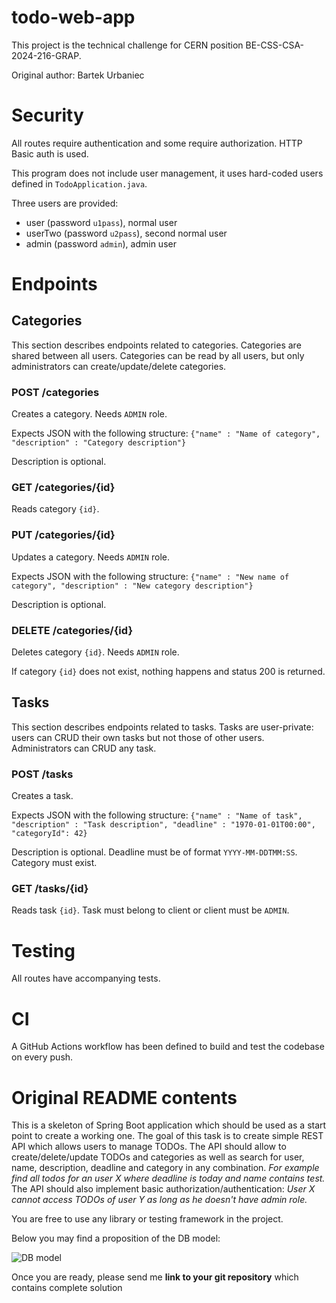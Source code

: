 # todo-web-app

This project is the technical challenge for CERN position BE-CSS-CSA-2024-216-GRAP.

Original author: Bartek Urbaniec

# Security

All routes require authentication and some require authorization. HTTP Basic auth is used.

This program does not include user management, it uses hard-coded users defined in `TodoApplication.java`.

Three users are provided:
- user (password `u1pass`), normal user
- userTwo (password `u2pass`), second normal user
- admin (password `admin`), admin user

# Endpoints

## Categories

This section describes endpoints related to categories. Categories are shared between all users.
Categories can be read by all users, but only administrators can create/update/delete categories.

### POST /categories

Creates a category. Needs `ADMIN` role.

Expects JSON with the following structure: `{"name" : "Name of category", "description" : "Category description"}`

Description is optional.

### GET /categories/{id}

Reads category `{id}`.

### PUT /categories/{id}

Updates a category. Needs `ADMIN` role.

Expects JSON with the following structure: `{"name" : "New name of category", "description" : "New category description"}`

Description is optional.

### DELETE /categories/{id}

Deletes category `{id}`. Needs `ADMIN` role.

If category `{id}` does not exist, nothing happens and status 200 is returned.

## Tasks

This section describes endpoints related to tasks. Tasks are user-private: users can CRUD their own tasks but not those of other users.
Administrators can CRUD any task.

### POST /tasks

Creates a task.

Expects JSON with the following structure: `{"name" : "Name of task", "description" : "Task description", "deadline" : "1970-01-01T00:00", "categoryId": 42}`

Description is optional. Deadline must be of format `YYYY-MM-DDTMM:SS`. Category must exist.

### GET /tasks/{id}

Reads task `{id}`. Task must belong to client or client must be `ADMIN`.

# Testing

All routes have accompanying tests.

# CI

A GitHub Actions workflow has been defined to build and test the codebase on every push.

# Original README contents

This is a skeleton of Spring Boot application which should be used as a start point to create a working one.
The goal of this task is to create simple REST API  which allows users to manage TODOs. 
The API should allow to create/delete/update TODOs and categories as well as search for user, name, description, deadline and category in any combination. *For example find all todos for an user X where deadline is today and name contains test.* 
The API should also implement basic authorization/authentication: *User X cannot access TODOs of user Y as long as he doesn't have admin role.*

You are free to use any library or testing framework in the project.

Below you may find a proposition of the DB model:

![DB model](DBModel.png)

Once you are ready, please send me **link to your git repository** which contains complete solution
